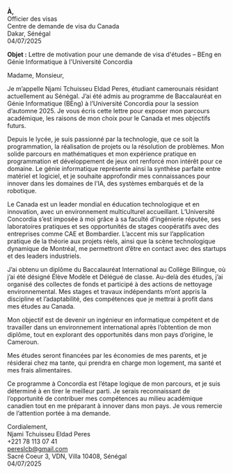 **À,**  
Officier des visas  
Centre de demande de visa du Canada  
Dakar, Sénégal  
04/07/2025  

**Objet :** Lettre de motivation pour une demande de visa d'études – BEng en Génie Informatique à l'Université Concordia  

Madame, Monsieur,  

Je m’appelle Njami Tchuisseu Eldad Peres, étudiant camerounais résidant actuellement au Sénégal. J’ai été admis au programme de Baccalauréat en Génie Informatique (BEng) à l’Université Concordia pour la session d’automne 2025. Je vous écris cette lettre pour exposer mon parcours académique, les raisons de mon choix pour le Canada et mes objectifs futurs.  

Depuis le lycée, je suis passionné par la technologie, que ce soit la programmation, la réalisation de projets ou la résolution de problèmes. Mon solide parcours en mathématiques et mon expérience pratique en programmation et développement de jeux ont renforcé mon intérêt pour ce domaine. Le génie informatique représente ainsi la synthèse parfaite entre matériel et logiciel, et je souhaite approfondir mes connaissances pour innover dans les domaines de l’IA, des systèmes embarqués et de la robotique.  

Le Canada est un leader mondial en éducation technologique et en innovation, avec un environnement multiculturel accueillant. L’Université Concordia s’est imposée à moi grâce à sa faculté d’ingénierie réputée, ses laboratoires pratiques et ses opportunités de stages coopératifs avec des entreprises comme CAE et Bombardier. L’accent mis sur l’application pratique de la théorie aux projets réels, ainsi que la scène technologique dynamique de Montréal, me permettront d’être en contact avec des startups et des leaders industriels.  

J’ai obtenu un diplôme du Baccalauréat International au Collège Bilingue, où j’ai été désigné Élève Modèle et Délégué de classe. Au-delà des études, j’ai organisé des collectes de fonds et participé à des actions de nettoyage environnemental. Mes stages et travaux indépendants m’ont appris la discipline et l’adaptabilité, des compétences que je mettrai à profit dans mes études au Canada.  

Mon objectif est de devenir un ingénieur en informatique compétent et de travailler dans un environnement international après l’obtention de mon diplôme, tout en explorant des opportunités dans mon pays d’origine, le Cameroun.  

Mes études seront financées par les économies de mes parents, et je résiderai chez ma tante, qui prendra en charge mon logement, ma santé et mes frais alimentaires.  

Ce programme à Concordia est l’étape logique de mon parcours, et je suis déterminé à en tirer le meilleur parti. Je serais reconnaissant de l’opportunité de contribuer mes compétences au milieu académique canadien tout en me préparant à innover dans mon pays. Je vous remercie de l’attention portée à ma demande.  

Cordialement,  
Njami Tchuisseu Eldad Peres  
+221 78 113 07 41  
pereslcb@gmail.com  
Sacré Coeur 3, VDN, Villa 10408, Sénégal  
04/07/2025